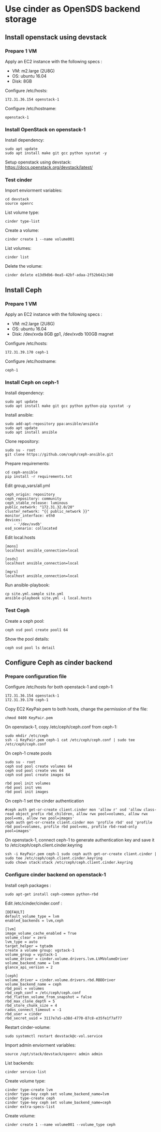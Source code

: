 # Use cinder as OpenSDS backend storage

## Install openstack using devstack

### Prepare 1 VM

Apply an EC2 instance with the following specs :
- VM: m2.large (2U8G)
- OS: ubuntu 16.04
- Disk: 8GB

Configure /etc/hosts:

```shell
172.31.36.154 openstack-1
```

Configure /etc/hostname:

```shell
openstack-1
```

### Install OpenStack on openstack-1

Install dependency:

```shell
sudo apt update
sudo apt install make git gcc python sysstat -y
```

Setup openstack using devstack: https://docs.openstack.org/devstack/latest/


### Test cinder

Import enviorment variables:

```shell
cd devstack
source openrc
```

List volume type:

```shell
cinder type-list
```

Create a volume:

```shell
cinder create 1 --name volume001
```

List volumes:

```shell
cinder list
```

Delete the volume:

```shell
cinder delete e13d9db6-0ea5-42bf-adaa-2f52b642c340
```

## Install Ceph

### Prepare 1 VM

Apply an EC2 instance with the following specs :
- VM: m2.large (2U8G)
- OS: ubuntu 16.04
- Disk: /dev/xvda 8GB gp1, /dev/xvdb 100GB magnet

Configure /etc/hosts:

```shell
172.31.39.170 ceph-1
```

Configure /etc/hostname:

```shell
ceph-1
```

### Install Ceph on ceph-1

Install dependency:

```shell
sudo apt update
sudo apt install make git gcc python python-pip sysstat -y
```
    
Install ansible:

```shell
sudo add-apt-repository ppa:ansible/ansible
sudo apt update
sudo apt install ansible
```

Clone repository:

```shell
sudo su - root
git clone https://github.com/ceph/ceph-ansible.git
```

Prepare requirements:

```shell
cd ceph-ansible
pip install -r requirements.txt
```

Edit group_vars/all.yml

```shell
ceph_origin: repository
ceph_repository: community
ceph_stable_release: luminous
public_network: "172.31.32.0/20"
cluster_network: "{{ public_network }}"
monitor_interface: eth0
devices:
    - '/dev/xvdb'
osd_scenario: collocated
```

Edit local.hosts

```shell
[mons]
localhost ansible_connection=local

[osds]
localhost ansible_connection=local

[mgrs]
localhost ansible_connection=local
```

Run ansible-playbook:

```shell
cp site.yml.sample site.yml
ansible-playbook site.yml -i local.hosts
```

### Test Ceph

Create a ceph pool:

```shell
ceph osd pool create pool1 64
```
Show the pool details:

```shell
ceph osd pool ls detail
```

## Configure Ceph as cinder backend

### Prepare configuration file

Configure /etc/hosts for both openstack-1 and ceph-1:

```shell
172.31.36.154 openstack-1 
172.31.39.170 ceph-1
```

Copy EC2 KeyPair.pem to both hosts, change the permission of the file:

```shell
chmod 0400 KeyPair.pem
```

On openstack-1, copy /etc/ceph/ceph.conf from ceph-1:

```shell
sudo mkdir /etc/ceph
ssh -i KeyPair.pem ceph-1 cat /etc/ceph/ceph.conf | sudo tee /etc/ceph/ceph.conf
```

On ceph-1 create pools

```shell
sudo su - root
ceph osd pool create volumes 64
ceph osd pool create vms 64
ceph osd pool create images 64

rbd pool init volumes
rbd pool init vms
rbd pool init images
```

On ceph-1 set the cinder authentication

```shell
#ceph auth get-or-create client.cinder mon 'allow r' osd 'allow class-read object_prefix rbd_children, allow rwx pool=volumes, allow rwx pool=vms, allow rwx pool=images'
ceph auth get-or-create client.cinder mon 'profile rbd' osd 'profile rbd pool=volumes, profile rbd pool=vms, profile rbd-read-only pool=images'
```

On openstack-1, connect ceph-1 to generate authentication key and save it to /etc/ceph/ceph.client.cinder.keyring

```shell
ssh -i KeyPair.pem ceph-1 sudo ceph auth get-or-create client.cinder | sudo tee /etc/ceph/ceph.client.cinder.keyring
sudo chown stack:stack /etc/ceph/ceph.client.cinder.keyring
```

### Configure cinder backend on openstack-1

Install ceph packages :

```shell
sudo apt-get install ceph-common python-rbd
```

Edit /etc/cinder/cinder.conf :

```shell
[DEFAULT]
default_volume_type = lvm
enabled_backends = lvm,ceph

[lvm]
image_volume_cache_enabled = True
volume_clear = zero
lvm_type = auto
target_helper = tgtadm
create a volume group: vgstack-1
volume_group = vgstack-1
volume_driver = cinder.volume.drivers.lvm.LVMVolumeDriver
volume_backend_name = lvm
glance_api_version = 2

[ceph]
volume_driver = cinder.volume.drivers.rbd.RBDDriver
volume_backend_name = ceph
rbd_pool = volumes
rbd_ceph_conf = /etc/ceph/ceph.conf
rbd_flatten_volume_from_snapshot = false
rbd_max_clone_depth = 5
rbd_store_chunk_size = 4
rados_connect_timeout = -1
rbd_user = cinder
rbd_secret_uuid = 3117e7a5-a38d-4770-87c8-e35fe1f7af77
```

Restart cinder-volume:

```shell
sudo systemctl restart devstack@c-vol.service
```

Import admin enviorment variables:

```shell
source /opt/stack/devstack/openrc admin admin
```
List backends:

```shell
cinder service-list    
```

Create volume type:

```shell
cinder type-create lvm
cinder type-key ceph set volume_backend_name=lvm
cinder type-create ceph
cinder type-key ceph set volume_backend_name=ceph
cinder extra-specs-list

```

Create volume:

    cinder create 1 --name volume001 --volume_type ceph